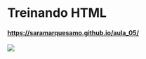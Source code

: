 # Treinando HTML
#### https://saramarquesamo.github.io/aula_05/

<img src = "http://pa1.narvii.com/6484/4c52341b839e0b43aef3c21b9f8166b378358c32_00.gif">
